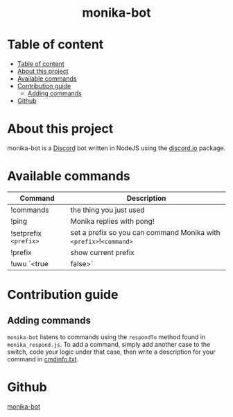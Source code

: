 <b><h1 align="center">monika-bot</h1></b>

# Table of content
- [Table of content](#table-of-content)
- [About this project](#about-this-project)
- [Available commands](#available-commands)
- [Contribution guide](#contribution-guide)
  - [Adding commands](#adding-commands)
- [Github](#github)

# About this project

monika-bot is a [Discord](https://www.discordapp.com) bot written in NodeJS using the [discord.io](https://www.npmjs.com/package/discord.io) package.

# Available commands
| Command               | Description                                                          |
| --------------------- | -------------------------------------------------------------------- |
| !commands             | the thing you just used                                              |
| !ping                 | Monika replies with pong!                                            |
| !setprefix `<prefix>` | set a prefix so you can command Monika with `<prefix>`!`<command>`   |
| !prefix               | show current prefix                                                  |
| !uwu `<true|false>`   | when set to true, Monika will uwu when her name is mentioned in chat |

# Contribution guide

## Adding commands

`monika-bot` listens to commands using the `respondTo` method found in `monika_respond.js`.
To add a command, simply add another case to the switch, code your logic under that case, then write a description for your command in [cmdinfo.txt](./cmdinfo.txt).

# Github

[monika-bot](https://github.com/genesisrhapsodos98/monika-bot)